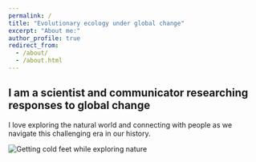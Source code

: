```yaml
---
permalink: /
title: "Evolutionary ecology under global change"
excerpt: "About me:"
author_profile: true
redirect_from: 
  - /about/
  - /about.html
---
```


## I am a scientist and communicator researching responses to global change

I love exploring the natural world and connecting with people as we navigate this challenging era in our history.

![Getting cold feet while exploring nature](C:/Users/prile/Documents/Website/eprileson.github.io/images/PXL_20220510_195253982.jpg)
